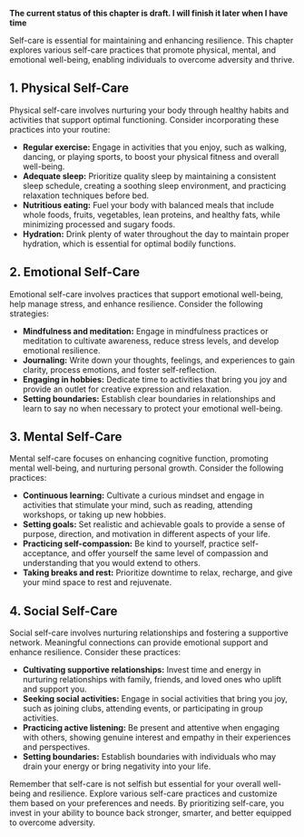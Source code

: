 **The current status of this chapter is draft. I will finish it later when I have time**

Self-care is essential for maintaining and enhancing resilience. This chapter explores various self-care practices that promote physical, mental, and emotional well-being, enabling individuals to overcome adversity and thrive.

**1. Physical Self-Care**
-------------------------

Physical self-care involves nurturing your body through healthy habits and activities that support optimal functioning. Consider incorporating these practices into your routine:

* **Regular exercise:** Engage in activities that you enjoy, such as walking, dancing, or playing sports, to boost your physical fitness and overall well-being.
* **Adequate sleep:** Prioritize quality sleep by maintaining a consistent sleep schedule, creating a soothing sleep environment, and practicing relaxation techniques before bed.
* **Nutritious eating:** Fuel your body with balanced meals that include whole foods, fruits, vegetables, lean proteins, and healthy fats, while minimizing processed and sugary foods.
* **Hydration:** Drink plenty of water throughout the day to maintain proper hydration, which is essential for optimal bodily functions.

**2. Emotional Self-Care**
--------------------------

Emotional self-care involves practices that support emotional well-being, help manage stress, and enhance resilience. Consider the following strategies:

* **Mindfulness and meditation:** Engage in mindfulness practices or meditation to cultivate awareness, reduce stress levels, and develop emotional resilience.
* **Journaling:** Write down your thoughts, feelings, and experiences to gain clarity, process emotions, and foster self-reflection.
* **Engaging in hobbies:** Dedicate time to activities that bring you joy and provide an outlet for creative expression and relaxation.
* **Setting boundaries:** Establish clear boundaries in relationships and learn to say no when necessary to protect your emotional well-being.

**3. Mental Self-Care**
-----------------------

Mental self-care focuses on enhancing cognitive function, promoting mental well-being, and nurturing personal growth. Consider the following practices:

* **Continuous learning:** Cultivate a curious mindset and engage in activities that stimulate your mind, such as reading, attending workshops, or taking up new hobbies.
* **Setting goals:** Set realistic and achievable goals to provide a sense of purpose, direction, and motivation in different aspects of your life.
* **Practicing self-compassion:** Be kind to yourself, practice self-acceptance, and offer yourself the same level of compassion and understanding that you would extend to others.
* **Taking breaks and rest:** Prioritize downtime to relax, recharge, and give your mind space to rest and rejuvenate.

**4. Social Self-Care**
-----------------------

Social self-care involves nurturing relationships and fostering a supportive network. Meaningful connections can provide emotional support and enhance resilience. Consider these practices:

* **Cultivating supportive relationships:** Invest time and energy in nurturing relationships with family, friends, and loved ones who uplift and support you.
* **Seeking social activities:** Engage in social activities that bring you joy, such as joining clubs, attending events, or participating in group activities.
* **Practicing active listening:** Be present and attentive when engaging with others, showing genuine interest and empathy in their experiences and perspectives.
* **Setting boundaries:** Establish boundaries with individuals who may drain your energy or bring negativity into your life.

Remember that self-care is not selfish but essential for your overall well-being and resilience. Explore various self-care practices and customize them based on your preferences and needs. By prioritizing self-care, you invest in your ability to bounce back stronger, smarter, and better equipped to overcome adversity.
